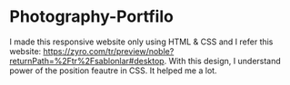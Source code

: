# Photography-Portfilo
I made this responsive website only using HTML &amp; CSS and I refer this website: https://zyro.com/tr/preview/noble?returnPath=%2Ftr%2Fsablonlar#desktop. With this design, I understand power of the position feautre in CSS. It helped me a lot.
